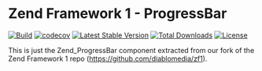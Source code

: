 # Zend Framework 1 - ProgressBar

[![Build](https://github.com/diablomedia/zf1-progressbar/workflows/Build/badge.svg?event=push)](https://github.com/diablomedia/zf1-progressbar/actions?query=workflow%3ABuild+event%3Apush)
[![codecov](https://codecov.io/gh/diablomedia/zf1-progressbar/branch/master/graph/badge.svg)](https://codecov.io/gh/diablomedia/zf1-progressbar)
[![Latest Stable Version](https://poser.pugx.org/diablomedia/zendframework1-progressbar/v/stable)](https://packagist.org/packages/diablomedia/zendframework1-progressbar)
[![Total Downloads](https://poser.pugx.org/diablomedia/zendframework1-progressbar/downloads)](https://packagist.org/packages/diablomedia/zendframework1-progressbar)
[![License](https://poser.pugx.org/diablomedia/zendframework1-progressbar/license)](https://packagist.org/packages/diablomedia/zendframework1-progressbar)

This is just the Zend_ProgressBar component extracted from our fork of the Zend Framework 1 repo (https://github.com/diablomedia/zf1).
